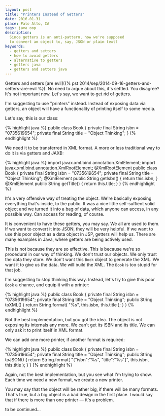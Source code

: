 ```yaml
---
layout: post
title: "Printers Instead of Getters"
date: 2016-01-31
place: Palo Alto, CA
tags: java oop
description:
  Since getters is an anti-pattern, how we're supposed
  to convert an object to, say, JSON or plain text?
keywords:
  - getters and setters
  - how to avoid getters
  - alternative to getters
  - getters java
  - getters and setters java
---
```


Getters and setters [are evil]({% pst 2014/sep/2014-09-16-getters-and-setters-are-evil %}).
No need to argue about this, it's settled. You disagree?
It's not important now. Let's say, we want to get rid of getters.

<!--more-->

I'm suggesting to use "printers" instead. Instead of exposing
data via getters, an object will have a functionality of printing
itself to some media.

Let's say, this is our class:

{% highlight java %}
public class Book {
  private final String isbn =
    "0735619654";
  private final String title =
    "Object Thinking";
}
{% endhighlight %}

We need it to be transferred in XML format. A more
or less traditional way to do it is via getters and JAXB:

{% highlight java %}
import javax.xml.bind.annotation.XmlElement;
import javax.xml.bind.annotation.XmlRootElement;
@XmlRootElement
public class Book {
  private final String isbn =
    "0735619654";
  private final String title =
    "Object Thinking";
  @XmlElement
  public String getIsbn() {
    return this.isbn;
  }
  @XmlElement
  public String getTitle() {
    return this.title;
  }
}
{% endhighlight %}

It's a very offensive way of treating the object. We're basically
exposing everything that's inside, to the public. It was a nice
little self-suffient solid object and we turned it into a bag of data,
which anyone can access, in any possible way. Can access for reading, of course.

It is convenient to have these getters, you may say. We all are used to them.
If we want to convert it into JSON, they will be very helpful. If we want
to use this poor object as a data object in JSP, getters will help us. There
are many examples in Java, where getters are being actively used.

This is not because they are so effective. This is because we're so
procedural in our way of thinking. We don't trust our objects. We only trust
the data they store. We don't want this `Book` object to generate the XML. We
want it to give us the data. We will build the XML. The `Book` is too stupid
for that job.

I'm suggesting to stop thinking this way. Instead, let's try to give
this poor `Book` a chance, and equip it with a printer:

{% highlight java %}
public class Book {
  private final String isbn =
    "0735619654";
  private final String title =
    "Object Thinking";
  public String toXML() {
    return String.format(
      "<book><isbn>%s</isbn><title>%s</title></book>",
      this.isbn, this.title
    );
  }
}
{% endhighlight %}

Not the best implementation, but you got the idea. The object is not
exposing its internals any more. We can't get its ISBN and its title. We
can only ask it to print itself in XML format.

We can add one more printer, if another format is required:

{% highlight java %}
public class Book {
  private final String isbn =
    "0735619654";
  private final String title =
    "Object Thinking";
  public String toJSON() {
    return String.format(
      "{\"isbn\":\"%s\", \"title\":\"%s\"}",
      this.isbn, this.title
    );
  }
}
{% endhighlight %}

Again, not the best implementation, but you see what I'm trying to show.
Each time we need a new format, we create a new printer.

You may say that the object will be rather big, if there will be many formats.
That's true, but a big object is a bad design in the first place. I would
say that if there is more than one printer &mdash; it's a problem.

to be continued...
